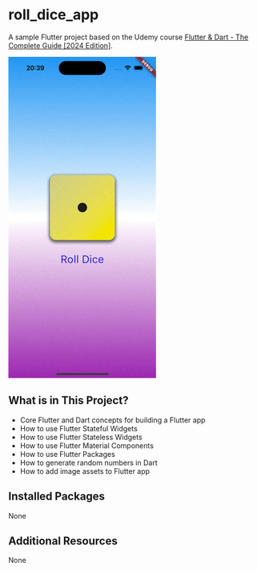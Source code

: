# roll_dice_app

A sample Flutter project based on the Udemy course [Flutter & Dart - The Complete Guide [2024 Edition]](https://www.udemy.com/course/fluhttps://www.udemy.com/course/learn-flutter-dart-to-build-ios-android-apps/).

![Here is the recording of the app](recording.gif)

## What is in This Project?

* Core Flutter and Dart concepts for building a Flutter app
* How to use Flutter Stateful Widgets
* How to use Flutter Stateless Widgets
* How to use Flutter Material Components
* How to use Flutter Packages
* How to generate random numbers in Dart
* How to add image assets to Flutter app

## Installed Packages

None

## Additional Resources

None